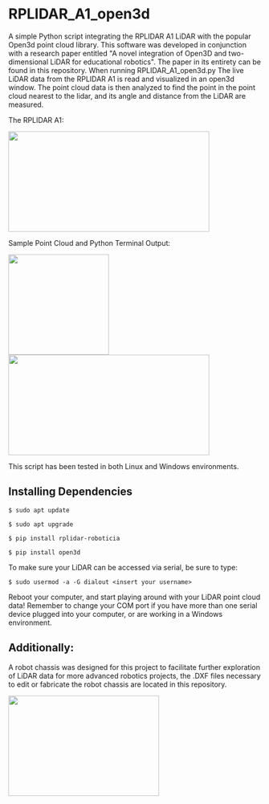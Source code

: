 # RPLIDAR_A1_open3d
A simple Python script integrating the RPLIDAR A1 LiDAR with the popular Open3d point cloud library.  This software was developed in conjunction with a research paper entitled "A novel integration of Open3D and two-dimensional LiDAR for educational robotics".  The paper in its entirety can be found in this repository.  When running RPLIDAR_A1_open3d.py The live LiDAR data from the RPLIDAR A1 is read and visualized in an open3d window.  The point cloud data is then analyzed to find the point in the point cloud nearest to the lidar, and its angle and distance from the LiDAR are measured.

The RPLIDAR A1:

<img src="https://github.com/ACBRrobotics/RPLIDAR_A1_open3d/assets/60329456/6de532bc-83a3-4d76-8176-c9b38991d570" width="400" height="200">

Sample Point Cloud and Python Terminal Output:

<img src="https://github.com/ACBRrobotics/RPLIDAR_A1_open3d/assets/60329456/60b4d4fa-b202-4bb1-a0ed-eef5b0f8ba59" width="200" height="200">
<img src="https://github.com/ACBRrobotics/RPLIDAR_A1_open3d/assets/60329456/c2cb1d9a-f0f3-4fb8-b505-8741cdb6098c"  width="400" height="200">

This script has been tested in both Linux and Windows environments.  

## Installing Dependencies

`$ sudo apt update`

`$ sudo apt upgrade`

`$ pip install rplidar-roboticia`

`$ pip install open3d`

To make sure your LiDAR can be accessed via serial, be sure to type:

`$ sudo usermod -a -G dialout <insert your username>`

Reboot your computer, and start playing around with your LiDAR point cloud data! Remember to change your COM port if you have more than one serial device plugged into your computer, or are working in a Windows environment.

## Additionally:  
A robot chassis was designed for this project to facilitate further exploration of LiDAR data for more advanced robotics projects, the .DXF files necessary to edit or fabricate the robot chassis are located in this repository. 

<img src="https://github.com/ACBRrobotics/RPLIDAR_A1_open3d/assets/60329456/918dd350-42b0-45ef-9bd3-1d6bac734509" width="300" height="200">
